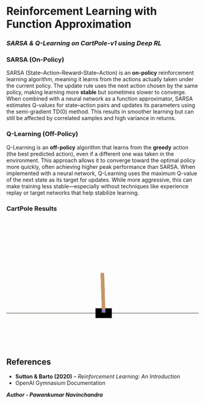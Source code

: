 # Reinforcement Learning with Function Approximation

### *SARSA & Q-Learning on CartPole-v1 using Deep RL*

### **SARSA (On-Policy)**

SARSA (State–Action–Reward–State–Action) is an **on-policy** reinforcement learning algorithm, meaning it learns from the actions actually taken under the current policy. The update rule uses the next action chosen by the same policy, making learning more **stable** but sometimes slower to converge. When combined with a neural network as a function approximator, SARSA estimates Q-values for state–action pairs and updates its parameters using the semi-gradient TD(0) method. This results in smoother learning but can still be affected by correlated samples and high variance in returns.

### **Q-Learning (Off-Policy)**

Q-Learning is an **off-policy** algorithm that learns from the **greedy** action (the best predicted action), even if a different one was taken in the environment. This approach allows it to converge toward the optimal policy more quickly, often achieving higher peak performance than SARSA. When implemented with a neural network, Q-Learning uses the maximum Q-value of the next state as its target for updates. While more aggressive, this can make training less stable—especially without techniques like experience replay or target networks that help stabilize learning.

### CartPole Results

![CartPole Demo](part4.gif)

## References

* **Sutton & Barto (2020)** – *Reinforcement Learning: An Introduction*
* OpenAI Gymnasium Documentation



***Author - Pawankumar Navinchandra***
